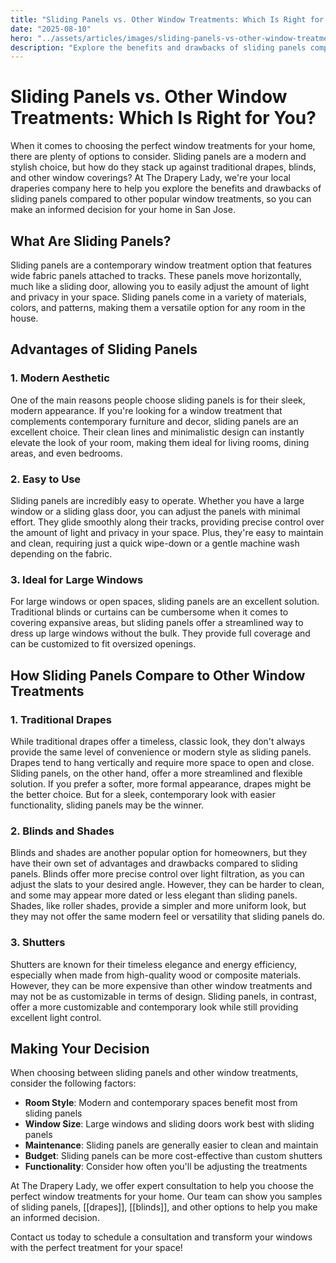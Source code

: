 ```yaml
---
title: "Sliding Panels vs. Other Window Treatments: Which Is Right for You?"
date: "2025-08-10"
hero: "../assets/articles/images/sliding-panels-vs-other-window-treatments-right-for-you.webp"
description: "Explore the benefits and drawbacks of sliding panels compared to traditional drapes, blinds, and other window coverings to make an informed decision for your home."
---
```


# Sliding Panels vs. Other Window Treatments: Which Is Right for You?

When it comes to choosing the perfect window treatments for your home, there are plenty of options to consider. Sliding panels are a modern and stylish choice, but how do they stack up against traditional drapes, blinds, and other window coverings? At The Drapery Lady, we're your local draperies company here to help you explore the benefits and drawbacks of sliding panels compared to other popular window treatments, so you can make an informed decision for your home in San Jose.

## What Are Sliding Panels?
Sliding panels are a contemporary window treatment option that features wide fabric panels attached to tracks. These panels move horizontally, much like a sliding door, allowing you to easily adjust the amount of light and privacy in your space. Sliding panels come in a variety of materials, colors, and patterns, making them a versatile option for any room in the house.

## Advantages of Sliding Panels

### 1. Modern Aesthetic
One of the main reasons people choose sliding panels is for their sleek, modern appearance. If you're looking for a window treatment that complements contemporary furniture and decor, sliding panels are an excellent choice. Their clean lines and minimalistic design can instantly elevate the look of your room, making them ideal for living rooms, dining areas, and even bedrooms.

### 2. Easy to Use
Sliding panels are incredibly easy to operate. Whether you have a large window or a sliding glass door, you can adjust the panels with minimal effort. They glide smoothly along their tracks, providing precise control over the amount of light and privacy in your space. Plus, they're easy to maintain and clean, requiring just a quick wipe-down or a gentle machine wash depending on the fabric.

### 3. Ideal for Large Windows
For large windows or open spaces, sliding panels are an excellent solution. Traditional blinds or curtains can be cumbersome when it comes to covering expansive areas, but sliding panels offer a streamlined way to dress up large windows without the bulk. They provide full coverage and can be customized to fit oversized openings.

## How Sliding Panels Compare to Other Window Treatments

### 1. Traditional Drapes
While traditional drapes offer a timeless, classic look, they don't always provide the same level of convenience or modern style as sliding panels. Drapes tend to hang vertically and require more space to open and close. Sliding panels, on the other hand, offer a more streamlined and flexible solution. If you prefer a softer, more formal appearance, drapes might be the better choice. But for a sleek, contemporary look with easier functionality, sliding panels may be the winner.

### 2. Blinds and Shades
Blinds and shades are another popular option for homeowners, but they have their own set of advantages and drawbacks compared to sliding panels. Blinds offer more precise control over light filtration, as you can adjust the slats to your desired angle. However, they can be harder to clean, and some may appear more dated or less elegant than sliding panels. Shades, like roller shades, provide a simpler and more uniform look, but they may not offer the same modern feel or versatility that sliding panels do.

### 3. Shutters
Shutters are known for their timeless elegance and energy efficiency, especially when made from high-quality wood or composite materials. However, they can be more expensive than other window treatments and may not be as customizable in terms of design. Sliding panels, in contrast, offer a more customizable and contemporary look while still providing excellent light control.

## Making Your Decision

When choosing between sliding panels and other window treatments, consider the following factors:

- **Room Style**: Modern and contemporary spaces benefit most from sliding panels
- **Window Size**: Large windows and sliding doors work best with sliding panels
- **Maintenance**: Sliding panels are generally easier to clean and maintain
- **Budget**: Sliding panels can be more cost-effective than custom shutters
- **Functionality**: Consider how often you'll be adjusting the treatments

At The Drapery Lady, we offer expert consultation to help you choose the perfect window treatments for your home. Our team can show you samples of sliding panels, [[drapes]], [[blinds]], and other options to help you make an informed decision.

Contact us today to schedule a consultation and transform your windows with the perfect treatment for your space!


